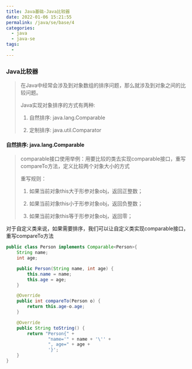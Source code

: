 ```yaml
---
title: Java基础-Java比较器
date: 2022-01-06 15:21:55
permalink: /java/se/base/4
categories: 
  - java
  - java-se
tags: 
  - 
---
```




### Java比较器

>在Java中经常会涉及到对象数组的排序问题，那么就涉及到对象之间的比较问题。
>
>Java实现对象排序的方式有两种:
>
>1. 自然排序: java.lang.Comparable
>
>2. 定制排序: java.util.Comparator



#### 自然排序: java.lang.Comparable

> comparable接口使用举例：用要比较的类去实现comparable接口，重写compareTo方法，定义比较两个对象大小的方式
>
> 重写规则：
>
> 1. 如果当前对象this大于形参对象obj，返回正整数；
>
> 2. 如果当前对象this小于形参对象obj，返回负整数；
>
> 3. 如果当前对象this等于形参对象obj，返回零；

对于自定义类来说，如果需要排序，我们可以让自定义类实现comparable接口，重写compareTo方法

```java
public class Person implements Comparable<Person>{
    String name;
    int age;

    public Person(String name, int age) {
        this.name = name;
        this.age = age;
    }

    @Override
    public int compareTo(Person o) {
        return this.age-o.age;
    }

    @Override
    public String toString() {
        return "Person{" +
                "name='" + name + '\'' +
                ", age=" + age +
                '}';
    }
}
```

